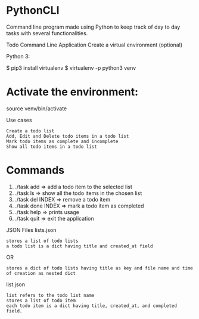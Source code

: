 # PythonCLI
Command line program made using Python to keep track of day to day tasks with several functionalities.

 Todo Command Line Application
Create a virtual environment (optional)

Python 3:

$ pip3 install virtualenv
$ virtualenv -p python3 venv

# Activate the environment:

source venv/bin/activate

Use cases

    Create a todo list
    Add, Edit and Delete todo items in a todo list
    Mark todo items as complete and incomplete
    Show all todo items in a todo list

# Commands

1. ./task add          => add a todo item to the selected list
2. ./task ls           => show all the todo items in the chosen list
3. ./task del INDEX    => remove a todo item
4. ./task done INDEX   => mark a todo item as completed
5. ./task help         => prints usage
6. ./task quit         => exit the application

JSON Files
lists.json

    stores a list of todo lists
    a todo list is a dict having title and created_at field

 OR

    stores a dict of todo lists having title as key and file name and time of creation as nested dict

list.json

    list refers to the todo list name
    stores a list of todo item
    each todo item is a dict having title, created_at, and completed field.

